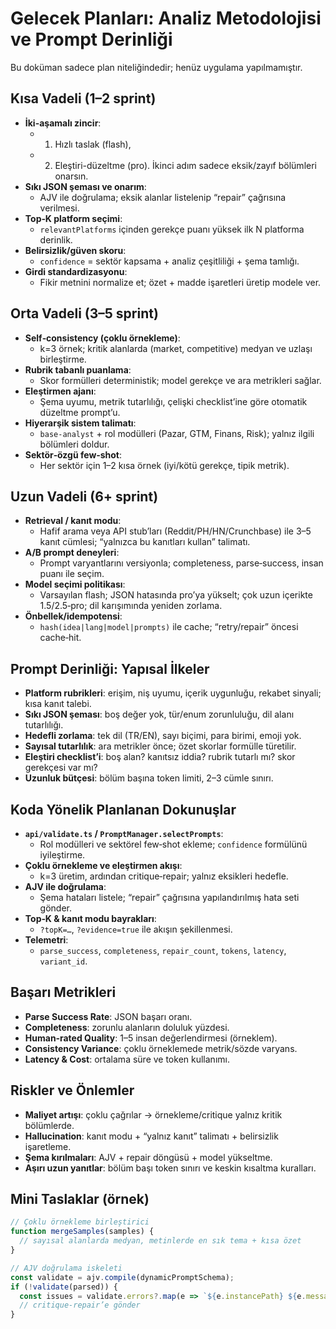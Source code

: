 # Gelecek Planları: Analiz Metodolojisi ve Prompt Derinliği

Bu doküman sadece plan niteliğindedir; henüz uygulama yapılmamıştır.

## Kısa Vadeli (1–2 sprint)
- **İki-aşamalı zincir**: 
  - 1) Hızlı taslak (flash), 
  - 2) Eleştiri-düzeltme (pro). İkinci adım sadece eksik/zayıf bölümleri onarsın.
- **Sıkı JSON şeması ve onarım**:
  - AJV ile doğrulama; eksik alanlar listelenip “repair” çağrısına verilmesi.
- **Top‑K platform seçimi**:
  - `relevantPlatforms` içinden gerekçe puanı yüksek ilk N platforma derinlik.
- **Belirsizlik/güven skoru**:
  - `confidence` = sektör kapsama + analiz çeşitliliği + şema tamlığı.
- **Girdi standardizasyonu**:
  - Fikir metnini normalize et; özet + madde işaretleri üretip modele ver.

## Orta Vadeli (3–5 sprint)
- **Self‑consistency (çoklu örnekleme)**:
  - k=3 örnek; kritik alanlarda (market, competitive) medyan ve uzlaşı birleştirme.
- **Rubrik tabanlı puanlama**:
  - Skor formülleri deterministik; model gerekçe ve ara metrikleri sağlar.
- **Eleştirmen ajanı**:
  - Şema uyumu, metrik tutarlılığı, çelişki checklist’ine göre otomatik düzeltme prompt’u.
- **Hiyerarşik sistem talimatı**:
  - `base-analyst` + rol modülleri (Pazar, GTM, Finans, Risk); yalnız ilgili bölümleri doldur.
- **Sektör‑özgü few‑shot**:
  - Her sektör için 1–2 kısa örnek (iyi/kötü gerekçe, tipik metrik).

## Uzun Vadeli (6+ sprint)
- **Retrieval / kanıt modu**:
  - Hafif arama veya API stub’ları (Reddit/PH/HN/Crunchbase) ile 3–5 kanıt cümlesi; “yalnızca bu kanıtları kullan” talimatı.
- **A/B prompt deneyleri**:
  - Prompt varyantlarını versiyonla; completeness, parse‑success, insan puanı ile seçim.
- **Model seçimi politikası**:
  - Varsayılan flash; JSON hatasında pro’ya yükselt; çok uzun içerikte 1.5/2.5‑pro; dil karışımında yeniden zorlama.
- **Önbellek/idempotensi**:
  - `hash(idea|lang|model|prompts)` ile cache; “retry/repair” öncesi cache‑hit.

## Prompt Derinliği: Yapısal İlkeler
- **Platform rubrikleri**: erişim, niş uyumu, içerik uygunluğu, rekabet sinyali; kısa kanıt talebi.
- **Sıkı JSON şeması**: boş değer yok, tür/enum zorunluluğu, dil alanı tutarlılığı.
- **Hedefli zorlama**: tek dil (TR/EN), sayı biçimi, para birimi, emoji yok.
- **Sayısal tutarlılık**: ara metrikler önce; özet skorlar formülle türetilir.
- **Eleştiri checklist’i**: boş alan? kanıtsız iddia? rubrik tutarlı mı? skor gerekçesi var mı?
- **Uzunluk bütçesi**: bölüm başına token limiti, 2–3 cümle sınırı.

## Koda Yönelik Planlanan Dokunuşlar
- **`api/validate.ts` / `PromptManager.selectPrompts`**:
  - Rol modülleri ve sektörel few‑shot ekleme; `confidence` formülünü iyileştirme.
- **Çoklu örnekleme ve eleştirmen akışı**:
  - k=3 üretim, ardından critique‑repair; yalnız eksikleri hedefle.
- **AJV ile doğrulama**:
  - Şema hataları listele; “repair” çağrısına yapılandırılmış hata seti gönder.
- **Top‑K & kanıt modu bayrakları**:
  - `?topK=…`, `?evidence=true` ile akışın şekillenmesi.
- **Telemetri**:
  - `parse_success`, `completeness`, `repair_count`, `tokens`, `latency`, `variant_id`.

## Başarı Metrikleri
- **Parse Success Rate**: JSON başarı oranı.
- **Completeness**: zorunlu alanların doluluk yüzdesi.
- **Human‑rated Quality**: 1–5 insan değerlendirmesi (örneklem).
- **Consistency Variance**: çoklu örneklemede metrik/sözde varyans.
- **Latency & Cost**: ortalama süre ve token kullanımı.

## Riskler ve Önlemler
- **Maliyet artışı**: çoklu çağrılar → örnekleme/critique yalnız kritik bölümlerde.
- **Hallucination**: kanıt modu + “yalnız kanıt” talimatı + belirsizlik işaretleme.
- **Şema kırılmaları**: AJV + repair döngüsü + model yükseltme.
- **Aşırı uzun yanıtlar**: bölüm başı token sınırı ve keskin kısaltma kuralları.

## Mini Taslaklar (örnek)
```ts
// Çoklu örnekleme birleştirici
function mergeSamples(samples) {
  // sayısal alanlarda medyan, metinlerde en sık tema + kısa özet
}
```

```ts
// AJV doğrulama iskeleti
const validate = ajv.compile(dynamicPromptSchema);
if (!validate(parsed)) {
  const issues = validate.errors?.map(e => `${e.instancePath} ${e.message}`) || [];
  // critique-repair’e gönder
}

